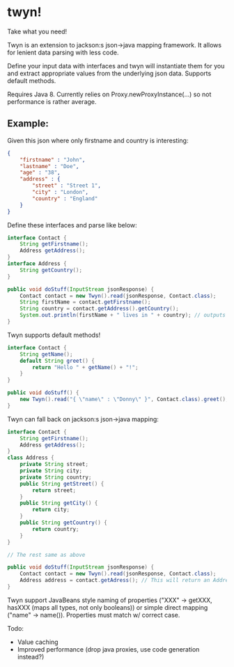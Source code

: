 twyn!
==============
Take what you need!

Twyn is an extension to jackson:s json->java mapping framework. It allows for lenient data parsing with less code.

Define your input data with interfaces and twyn will instantiate them for you and extract appropriate values from the underlying json data. Supports default methods.

Requires Java 8. Currently relies on Proxy.newProxyInstance(...) so not performance is rather average.

Example:
--------
Given this json where only firstname and country is interesting:
```json
{
	"firstname" : "John",
	"lastname" : "Doe",
	"age" : "38",
	"address" : {
		"street" : "Street 1",
		"city" : "London",
		"country" : "England"
	}
}
```
Define these interfaces and parse like below:
```java
interface Contact {
	String getFirstname();
	Address getAddress();
}
interface Address {
	String getCountry();
}

public void doStuff(InputStream jsonResponse) {
	Contact contact = new Twyn().read(jsonResponse, Contact.class);
	String firstName = contact.getFirstname();
	String country = contact.getAddress().getCountry();
	System.out.println(firstName + " lives in " + country); // outputs "John lives in England"
}
```

Twyn supports default methods!
```java
interface Contact {
	String getName();
	default String greet() {
		return "Hello " + getName() + "!"; 
	}
}

public void doStuff() {
	new Twyn().read("{ \"name\" : \"Donny\" }", Contact.class).greet(); // outputs "Hello Donny!" 
}
```

Twyn can fall back on jackson:s json->java mapping:
```java
interface Contact {
	String getFirstname();
	Address getAddress();
}
class Address {
	private String street;
	private String city;
	private String country;
	public String getStreet() {
		return street;
	}
	public String getCity() {
		return city;
	}
	public String getCountry() {
		return country;
	}
}

// The rest same as above

public void doStuff(InputStream jsonResponse) {
	Contact contact = new Twyn().read(jsonResponse, Contact.class);
	Address address = contact.getAdress(); // This will return an Address instance by using the jackson java object mapper
}
```

Twyn support JavaBeans style naming of properties ("XXX" -> getXXX, hasXXX (maps all types, not only booleans)) or simple direct mapping ("name" -> name()). Properties must match w/ correct case. 

Todo:
* Value caching
* Improved performance (drop java proxies, use code generation instead?)
